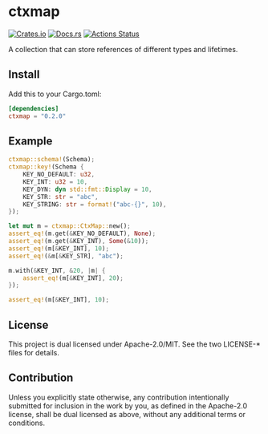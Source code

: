 # ctxmap

[![Crates.io](https://img.shields.io/crates/v/ctxmap.svg)](https://crates.io/crates/ctxmap)
[![Docs.rs](https://docs.rs/ctxmap/badge.svg)](https://docs.rs/ctxmap/)
[![Actions Status](https://github.com/frozenlib/ctxmap/workflows/CI/badge.svg)](https://github.com/frozenlib/ctxmap/actions)

A collection that can store references of different types and lifetimes.

## Install

Add this to your Cargo.toml:

```toml
[dependencies]
ctxmap = "0.2.0"
```

## Example

```rust
ctxmap::schema!(Schema);
ctxmap::key!(Schema {
    KEY_NO_DEFAULT: u32,
    KEY_INT: u32 = 10,
    KEY_DYN: dyn std::fmt::Display = 10,
    KEY_STR: str = "abc",
    KEY_STRING: str = format!("abc-{}", 10),
});

let mut m = ctxmap::CtxMap::new();
assert_eq!(m.get(&KEY_NO_DEFAULT), None);
assert_eq!(m.get(&KEY_INT), Some(&10));
assert_eq!(m[&KEY_INT], 10);
assert_eq!(&m[&KEY_STR], "abc");

m.with(&KEY_INT, &20, |m| {
    assert_eq!(m[&KEY_INT], 20);
});

assert_eq!(m[&KEY_INT], 10);
```

## License

This project is dual licensed under Apache-2.0/MIT. See the two LICENSE-\* files for details.

## Contribution

Unless you explicitly state otherwise, any contribution intentionally submitted for inclusion in the work by you, as defined in the Apache-2.0 license, shall be dual licensed as above, without any additional terms or conditions.
